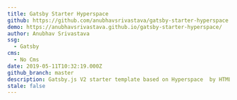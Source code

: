 ```yaml
---
title: Gatsby Starter Hyperspace
github: https://github.com/anubhavsrivastava/gatsby-starter-hyperspace
demo: https://anubhavsrivastava.github.io/gatsby-starter-hyperspace/
author: Anubhav Srivastava
ssg:
  - Gatsby
cms:
  - No Cms
date: 2019-05-11T10:32:19.000Z
github_branch: master
description: Gatsby.js V2 starter template based on Hyperspace  by HTML5 UP
stale: false
---
```

